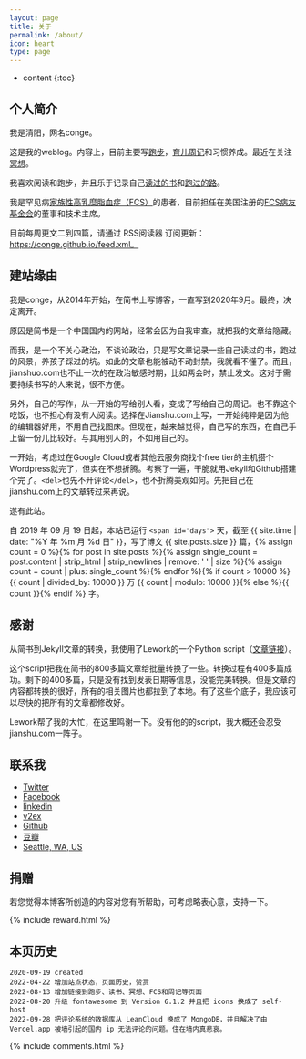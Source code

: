 ```yaml
---
layout: page
title: 关于
permalink: /about/
icon: heart
type: page
---
```

* content
{:toc}

## 个人简介

我是清阳，网名conge。

这是我的weblog。内容上，目前主要写[跑步](https://conge.github.io/category/#%E6%8A%98%E8%BF%94%E7%82%B9)，[育儿周记](https://conge.github.io/category/#%E7%88%B6%E8%8C%83%E5%AD%A6%E5%A0%82)和习惯养成。最近在关注[冥想](https://conge.github.io/tag/#%E5%86%A5%E6%83%B3)。

我喜欢阅读和跑步，并且乐于记录自己[读过的书](/Books/)和[跑过的路](/running_page/)。

我是罕见病[家族性高乳糜脂血症（FCS）](/category/#FCS)的患者，目前担任在美国注册的[FCS病友基金会](https://www.livingwithfcs.org/meet-the-board/)的董事和技术主席。

目前每周更文二到四篇，请通过 RSS阅读器 订阅更新：https://conge.github.io/feed.xml。

## 建站缘由

我是conge，从2014年开始，在简书上写博客，一直写到2020年9月。最终，决定离开。

原因是简书是一个中国国内的网站，经常会因为自我审查，就把我的文章给隐藏。

而我，是一个不关心政治，不谈论政治，只是写文章记录一些自己读过的书，跑过的风景，养孩子踩过的坑。如此的文章也能被动不动封禁，我就看不懂了。而且，jianshuo.com也不止一次的在政治敏感时期，比如两会时，禁止发文。这对于需要持续书写的人来说，很不方便。

另外，自己的写作，从一开始的写给别人看，变成了写给自己的周记。也不靠这个吃饭，也不担心有没有人阅读。选择在Jianshu.com上写，一开始纯粹是因为他的编辑器好用，不用自己找图床。但现在，越来越觉得，自己写的东西，在自己手上留一份儿比较好。与其用别人的，不如用自己的。

一开始，考虑过在Google Cloud或者其他云服务商找个free tier的主机搭个Wordpress就完了，但实在不想折腾。考察了一遍，干脆就用Jekyll和Github搭建个完了。`<del>`也先不开评论`</del>`，也不折腾美观如何。先把自己在jianshu.com上的文章转过来再说。

遂有此站。

自 2019 年 09 月 19 日起，本站已运行 `<span id="days">` 天，截至 {{ site.time | date: "%Y 年 %m 月 %d 日" }}，写了博文 {{ site.posts.size }} 篇，{% assign count = 0 %}{% for post in site.posts %}{% assign single_count = post.content | strip_html | strip_newlines | remove: ' ' | size %}{% assign count = count | plus: single_count %}{% endfor %}{% if count > 10000 %}{{ count | divided_by: 10000 }} 万 {{ count | modulo: 10000 }}{% else %}{{ count }}{% endif %} 字。

## 感谢

从简书到Jekyll文章的转换，我使用了Lework的一个Python script（[文章链接](https://lework.github.io/2019/06/15/jianshu-to-jekyll/)）。

这个script把我在简书的800多篇文章给批量转换了一些。转换过程有400多篇成功。剩下的400多篇，只是没有找到发表日期等信息，没能完美转换。但是文章的内容都转换的很好，所有的相关图片也都拉到了本地。有了这些个底子，我应该可以尽快的把所有的文章都修改好。

Lework帮了我的大忙，在这里鸣谢一下。没有他的的script，我大概还会忍受jianshu.com一阵子。

## 联系我

* [Twitter](https://twitter.com/conge)
* [Facebook](https://www.facebook.com/psychattic)
* [linkedin](https://www.linkedin.com/in/qingyang-li/)
* [v2ex](https://www.v2ex.com/member/conge)
* [Github](https://GitHub.com/conge)
* [豆瓣](https://www.douban.com/people/conge/)
* [Seattle, WA, US](http://www.google.com/maps?q=Seattle,%20WA,%20USA)

## 捐赠

若您觉得本博客所创造的内容对您有所帮助，可考虑略表心意，支持一下。

{% include reward.html %}

## 本页历史

```
2020-09-19 created
2022-04-22 增加站点状态，页面历史，赞赏
2022-08-13 增加链接到跑步、读书、冥想、FCS和周记等页面
2022-08-20 升级 fontawesome 到 Version 6.1.2 并且把 icons 换成了 self-host
2022-09-28 把评论系统的数据库从 LeanCloud 换成了 MongoDB，并且解决了由 Vercel.app 被墙引起的国内 ip 无法评论的问题。住在墙内真悲哀。
```

{% include comments.html %}

<script>
var days = 0, daysMax = Math.floor((Date.now() / 1000 - {{ "2019-09-19" | date: "%s" }}) / (60 * 60 * 24));
(function daysCount(){
    if(days > daysMax){
        document.getElementById('days').innerHTML = daysMax;
        return;
    } else {
        document.getElementById('days').innerHTML = days;
        days += 10;
        setTimeout(daysCount, 1);
    }
})();
</script>
